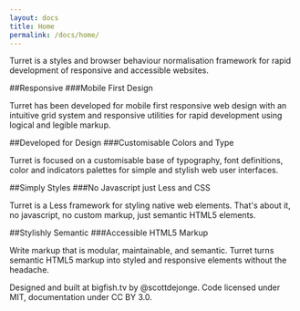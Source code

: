 ```yaml
---
layout: docs
title: Home
permalink: /docs/home/
---
```


Turret is a styles and browser behaviour normalisation framework for rapid development of responsive and accessible websites.

##Responsive
###Mobile First Design

Turret has been developed for mobile first responsive web design with an intuitive grid system and responsive utilities for rapid development using logical and legible markup.

##Developed for Design
###Customisable Colors and Type

Turret is focused on a customisable base of typography, font definitions, color and indicators palettes for simple and stylish web user interfaces.

##Simply Styles
###No Javascript just Less and CSS

Turret is a Less framework for styling native web elements. That's about it, no javascript, no custom markup, just semantic HTML5 elements.

##Stylishly Semantic
###Accessible HTML5 Markup

Write markup that is modular, maintainable, and semantic. Turret turns semantic HTML5 markup into styled and responsive elements without the headache.

Designed and built at bigfish.tv by @scottdejonge.
Code licensed under MIT, documentation under CC BY 3.0.
